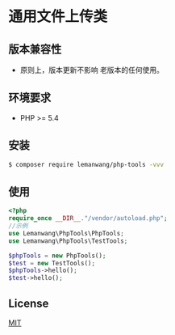 # 通用文件上传类
## 版本兼容性
- 原则上，版本更新不影响 老版本的任何使用。
## 环境要求

* PHP >= 5.4

## 安装

``` sh
$ composer require lemanwang/php-tools -vvv
```

## 使用

``` php
<?php
require_once __DIR__."/vendor/autoload.php";
//示例
use Lemanwang\PhpTools\PhpTools;
use Lemanwang\PhpTools\TestTools;

$phpTools = new PhpTools();
$test = new TestTools();
$phpTools->hello();
$test->hello();
```

## License

[MIT](./LICENSE)
